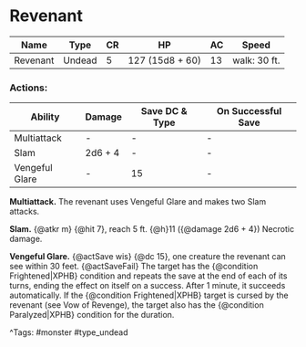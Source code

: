# Revenant

| Name | Type | CR | HP | AC | Speed |
|------|------|----|----|----|-------|
| Revenant | Undead | 5 | 127 (15d8 + 60) | 13 | walk: 30 ft. |

### Actions:

| Ability | Damage | Save DC & Type | On Successful Save |
|---------|--------|----------------|--------------------|
| Multiattack | - | - | - |
| Slam | 2d6 + 4 | - | - |
| Vengeful Glare | - | 15 | - |


**Multiattack.** The revenant uses Vengeful Glare and makes two Slam attacks.

**Slam.** {@atkr m} {@hit 7}, reach 5 ft. {@h}11 ({@damage 2d6 + 4}) Necrotic damage.

**Vengeful Glare.** {@actSave wis} {@dc 15}, one creature the revenant can see within 30 feet. {@actSaveFail} The target has the {@condition Frightened|XPHB} condition and repeats the save at the end of each of its turns, ending the effect on itself on a success. After 1 minute, it succeeds automatically. If the {@condition Frightened|XPHB} target is cursed by the revenant (see Vow of Revenge), the target also has the {@condition Paralyzed|XPHB} condition for the duration.

^Tags: #monster #type_undead